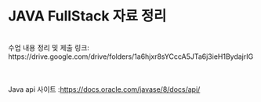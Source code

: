 # JAVA FullStack 자료 정리
<br>
수업 내용 정리 및 제출 링크: https://drive.google.com/drive/folders/1a6hjxr8sYCccA5JTa6j3ieH1BydajrIG
<br><br><br>

Java api 사이트 :https://docs.oracle.com/javase/8/docs/api/
